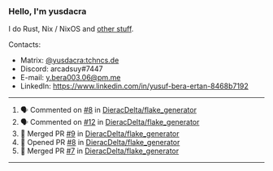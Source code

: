 ### Hello, I'm yusdacra

I do Rust, Nix / NixOS and [other stuff](https://yusdacra.gitlab.io/info/about).

Contacts:
- Matrix: [@yusdacra:tchncs.de](https://matrix.to/#/@yusdacra:tchncs.de)
- Discord: arcadsuy#7447
- E-mail: y.bera003.06@pm.me
- LinkedIn: https://www.linkedin.com/in/yusuf-bera-ertan-8468b7192

---

<!--START_SECTION:activity-->
1. 🗣 Commented on [#8](https://github.com/DieracDelta/flake_generator/issues/8) in [DieracDelta/flake_generator](https://github.com/DieracDelta/flake_generator)
2. 🗣 Commented on [#12](https://github.com/DieracDelta/flake_generator/issues/12) in [DieracDelta/flake_generator](https://github.com/DieracDelta/flake_generator)
3. 🎉 Merged PR [#9](https://github.com/DieracDelta/flake_generator/pull/9) in [DieracDelta/flake_generator](https://github.com/DieracDelta/flake_generator)
4. 💪 Opened PR [#8](https://github.com/DieracDelta/flake_generator/pull/8) in [DieracDelta/flake_generator](https://github.com/DieracDelta/flake_generator)
5. 🎉 Merged PR [#7](https://github.com/DieracDelta/flake_generator/pull/7) in [DieracDelta/flake_generator](https://github.com/DieracDelta/flake_generator)
<!--END_SECTION:activity-->

---
